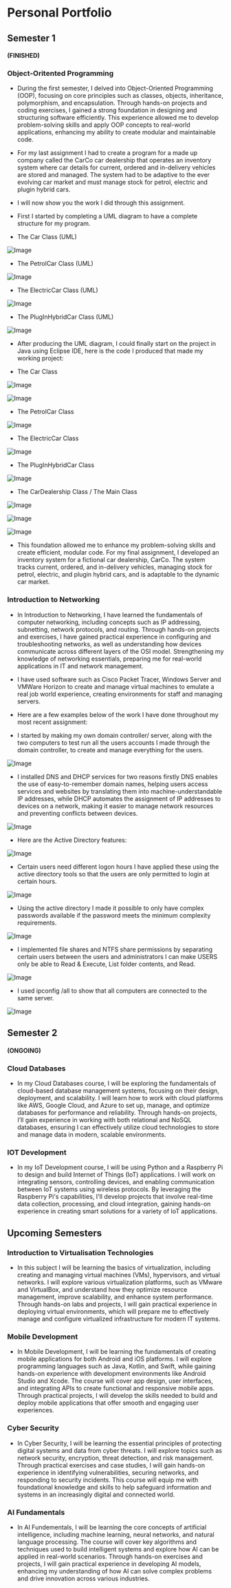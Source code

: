 # Personal Portfolio

## Semester 1 
#### (FINISHED)
### Object-Oritented Programming
- During the first semester, I delved into Object-Oriented Programming (OOP), focusing on core principles such as classes, objects, inheritance, polymorphism, and encapsulation. Through hands-on projects and coding exercises, I gained a strong foundation in designing and structuring software efficiently. This experience allowed me to develop problem-solving skills and apply OOP concepts to real-world applications, enhancing my ability to create modular and maintainable code.
 
- For my last assignment I had to create a program for a made up company called the CarCo car dealership that operates an inventory system where car details for current, ordered and in-delivery vehicles are stored and managed. The system had to be adaptive to the ever evolving car market and must manage stock for petrol, electric and plugin hybrid cars.

- I will now show you the work I did through this assignment.

- First I started by completing a UML diagram to have a complete structure for my program.
- The Car Class (UML)
  
![Image](https://github.com/user-attachments/assets/00adefa4-e9f1-48b3-9b6f-2cc6fa06b629)

- The PetrolCar Class (UML)
  
![Image](https://github.com/user-attachments/assets/511fbdff-6220-499e-b174-b62525357f24)

- The ElectricCar Class (UML)
  
![Image](https://github.com/user-attachments/assets/a8860ff2-8c9d-4cfa-96b4-846d9c4a7e02)

- The PlugInHybridCar Class (UML)
  
![Image](https://github.com/user-attachments/assets/9bf55c49-8322-4a14-b1a0-4072af5fa657)

- After producing the UML diagram, I could finally start on the project in Java using Eclipse IDE, here is the code I produced that made my working project:
  
- The Car Class
  
![Image](https://github.com/user-attachments/assets/5a59be69-5ee9-4536-bf81-03f6cf8456a6)

![Image](https://github.com/user-attachments/assets/6bf83e69-ee50-4466-940c-64e79dd6605d)

- The PetrolCar Class
  
![Image](https://github.com/user-attachments/assets/2d265a25-a6dd-4325-a4e7-1d15056ab269)

- The ElectricCar Class
  
![Image](https://github.com/user-attachments/assets/ce250523-69a6-4c5f-b0bd-56a0b2b966d9)

- The PlugInHybridCar Class
  
![Image](https://github.com/user-attachments/assets/c4374cc2-0e55-4085-a8b7-c76625611ad6)

- The CarDealership Class / The Main Class
  
![Image](https://github.com/user-attachments/assets/541deb24-efc1-42fb-81ff-6a738b18344a)

![Image](https://github.com/user-attachments/assets/55a448c5-4f77-459b-b51a-20b4ee7686d0)

![Image](https://github.com/user-attachments/assets/1e0b3e33-2c02-4eb0-a0cb-caa32b9171c7)

- This foundation allowed me to enhance my problem-solving skills and create efficient, modular code. For my final assignment, I developed an inventory system for a fictional car dealership, CarCo. The system tracks current, ordered, and in-delivery vehicles, managing stock for petrol, electric, and plugin hybrid cars, and is adaptable to the dynamic car market.

### Introduction to Networking
- In Introduction to Networking, I have learned the fundamentals of computer networking, including concepts such as IP addressing, subnetting, network protocols, and routing. Through hands-on projects and exercises, I have gained practical experience in configuring and troubleshooting networks, as well as understanding how devices communicate across different layers of the OSI model. Strengthening my knowledge of networking essentials, preparing me for real-world applications in IT and network management.
  
- I have used software such as Cisco Packet Tracer, Windows Server and VMWare Horizon to create and manage virtual machines to emulate a real job world experience, creating environments for staff and managing servers.

- Here are a few examples below of the work I have done throughout my most recent assignment:

- I started by making my own domain controller/ server, along with the two computers to test run all the users accounts I made through the domain controller, to create and manage everything for the users.
  
![Image](https://github.com/user-attachments/assets/0f931fbb-9195-4571-940b-c2164cc6a4e4)

- I installed DNS and DHCP services for two reasons firstly DNS enables the use of easy-to-remember domain names, helping users access services and websites by translating them into machine-understandable IP addresses, while DHCP automates the assignment of IP addresses to devices on a network, making it easier to manage network resources and preventing conflicts between devices.
  
![Image](https://github.com/user-attachments/assets/db0b806a-b168-421f-8359-0624bc592350)

- Here are the Active Directory features:
  
![Image](https://github.com/user-attachments/assets/f6c91cd9-6ac5-4a7e-94cc-ec83cc0a9300)

- Certain users need different logon hours I have applied these using the active directory tools so that the users are only permitted to login at certain hours.
  
![Image](https://github.com/user-attachments/assets/2c37aea5-4efb-4433-a198-71e2f107c430)

- Using the active directory I made it possible to only have complex passwords available if the password meets the minimum complexity requirements.

![Image](https://github.com/user-attachments/assets/3750498c-303a-4a2b-b438-857c5b0f00d8)

- I implemented file shares and NTFS share permissions by separating certain users between the users and administrators I can make USERS only be able to Read & Execute, List folder contents, and Read. 

![Image](https://github.com/user-attachments/assets/af132fc4-0d8a-46d9-a979-63589b904f5b)

- I used ipconfig /all to show that all computers are connected to the same server.

![Image](https://github.com/user-attachments/assets/0e92ed96-6b1c-4af8-81d3-c28b0bb8259f)

## Semester 2
#### (ONGOING)
### Cloud Databases
- In my Cloud Databases course, I will be exploring the fundamentals of cloud-based database management systems, focusing on their design, deployment, and scalability. I will learn how to work with cloud platforms like AWS, Google Cloud, and Azure to set up, manage, and optimize databases for performance and reliability. Through hands-on projects, I’ll gain experience in working with both relational and NoSQL databases, ensuring I can effectively utilize cloud technologies to store and manage data in modern, scalable environments.

### IOT Development 
- In my IoT Development course, I will be using Python and a Raspberry Pi to design and build Internet of Things (IoT) applications. I will work on integrating sensors, controlling devices, and enabling communication between IoT systems using wireless protocols. By leveraging the Raspberry Pi's capabilities, I'll develop projects that involve real-time data collection, processing, and cloud integration, gaining hands-on experience in creating smart solutions for a variety of IoT applications.

## Upcoming Semesters
### Introduction to Virtualisation Technologies

- In this subject I will be learning the basics of virtualization, including creating and managing virtual machines (VMs), hypervisors, and virtual networks. I will explore various virtualization platforms, such as VMware and VirtualBox, and understand how they optimize resource management, improve scalability, and enhance system performance. Through hands-on labs and projects, I will gain practical experience in deploying virtual environments, which will prepare me to effectively manage and configure virtualized infrastructure for modern IT systems.

### Mobile Development

-  In Mobile Development, I will be learning the fundamentals of creating mobile applications for both Android and iOS platforms. I will explore programming languages such as Java, Kotlin, and Swift, while gaining hands-on experience with development environments like Android Studio and Xcode. The course will cover app design, user interfaces, and integrating APIs to create functional and responsive mobile apps. Through practical projects, I will develop the skills needed to build and deploy mobile applications that offer smooth and engaging user experiences.

### Cyber Security

- In Cyber Security, I will be learning the essential principles of protecting digital systems and data from cyber threats. I will explore topics such as network security, encryption, threat detection, and risk management. Through practical exercises and case studies, I will gain hands-on experience in identifying vulnerabilities, securing networks, and responding to security incidents. This course will equip me with foundational knowledge and skills to help safeguard information and systems in an increasingly digital and connected world.

### AI Fundamentals

- In AI Fundementals, I will be learning the core concepts of artificial intelligence, including machine learning, neural networks, and natural language processing. The course will cover key algorithms and techniques used to build intelligent systems and explore how AI can be applied in real-world scenarios. Through hands-on exercises and projects, I will gain practical experience in developing AI models, enhancing my understanding of how AI can solve complex problems and drive innovation across various industries.


